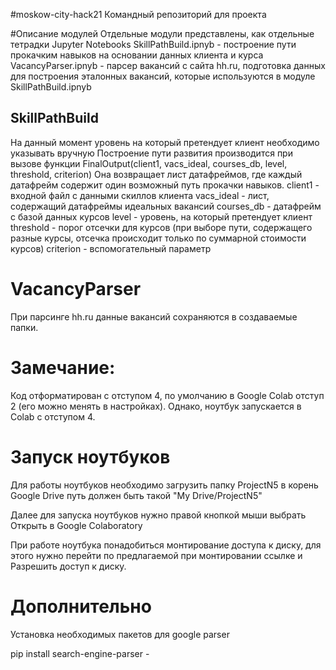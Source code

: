 #moskow-city-hack21
Командный репозиторий для проекта

#Описание модулей
Отдельные модули представлены, как отдельные тетрадки Jupyter Notebooks
SkillPathBuild.ipnyb - построение пути прокачким навыков на основании данных клиента и курса
VacancyParser.ipnyb - парсер вакансий с сайта hh.ru, подготовка данных для построения эталонных вакансий, 
которые используются в модуле SkillPathBuild.ipnyb

## SkillPathBuild
На данный момент уровень на который претендует клиент необходимо указывать вручную
Построение пути развития производится при вызове функции 
FinalOutput(client1, vacs_ideal, courses_db, level, threshold, criterion)
Она возвращает лист датафреймов, где каждый датафрейм  содержит один возможный путь прокачки навыков.
client1 - входной файл с данными скиллов клиента
vacs_ideal - лист, содержащий датафреймы идеальных вакансий
courses_db - датафрейм с базой данных курсов
level - уровень, на который претендует клиент
threshold - порог отсечки для курсов (при выборе пути, содержащего разные курсы, отсечка происходит только по суммарной стоимости курсов) 
criterion - вспомогательный параметр

# VacancyParser
При парсинге hh.ru данные вакансий сохраняются в создаваемые папки.


# Замечание: 
Код отформатирован с отступом 4, по умолчанию в Google Colab отступ 2 (его можно менять в настройках). 
Однако, ноутбук запускается в Colab с отступом 4.


# Запуск ноутбуков
Для работы ноутбуков необходимо загрузить папку ProjectN5 в корень Google Drive
путь должен быть такой 
"My Drive/ProjectN5"

Далее для запуска ноутбуков нужно правой кнопкой мыши выбрать Открыть в Google Colaboratory

При работе ноутбука понадобиться монтирование доступа к диску, для этого
нужно перейти по предлагаемой при монтировании ссылке и Разрешить доступ к диску.

# Дополнительно
Установка необходимых пакетов для google parser

pip install search-engine-parser - 


